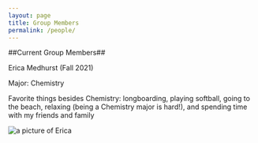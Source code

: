 ```yaml
---
layout: page
title: Group Members
permalink: /people/
---
```


##Current Group Members##

Erica Medhurst (Fall 2021)

Major: Chemistry 

Favorite things besides Chemistry: longboarding, playing softball, going to the beach, relaxing (being a Chemistry major is hard!), and spending time with my friends and family

![a picture of Erica]({{site.baseurl}}/images/EMedhurst1.jpg)
